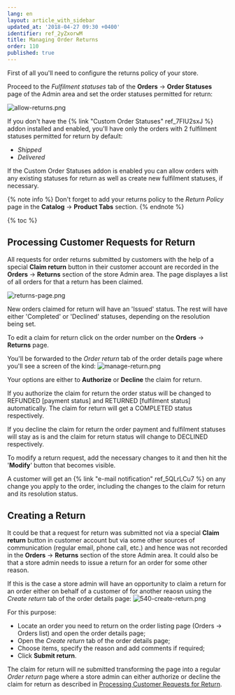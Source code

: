 ```yaml
---
lang: en
layout: article_with_sidebar
updated_at: '2018-04-27 09:30 +0400'
identifier: ref_2yZxorwM
title: Managing Order Returns
order: 110
published: true
---
```

First of all you'll need to configure the returns policy of your store. 

Proceed to the _Fulfilment statuses_ tab of the **Orders** -> **Order Statuses** page of the Admin area and set the order statuses permitted for return:

![allow-returns.png]({{site.baseurl}}/attachments/ref_2yZxorwM/allow-returns.png)

If you don't have the {% link "Custom Order Statuses" ref_7FIU2sxJ %} addon installed and enabled, you'll have only the orders with 2 fulfilment statuses permitted for return by default:
* _Shipped_
* _Delivered_

If the Custom Order Statuses addon is enabled you can allow orders with any existing statuses for return as well as create new fulfilment statuses, if necessary.

{% note info %}
Don't forget to add your returns policy to the _Return Policy_ page in the **Catalog** -> **Product Tabs** section.
{% endnote %}

{% toc %}

## Processing Customer Requests for Return

All requests for order returns submitted by customers with the help of a special **Claim return** button in their customer account are recorded in the **Orders** -> **Returns** section of the store Admin area. The page displayes a list of all orders for that a return has been claimed.

![returns-page.png]({{site.baseurl}}/attachments/ref_2yZxorwM/returns-page.png)

New orders claimed for return will have an 'Issued' status. The rest will have either 'Completed' or 'Declined' statuses, depending on the resolution being set.

To edit a claim for return click on the order number on the **Orders** -> **Returns** page.

You'll be forwarded to the _Order return_ tab of the order details page where you'll see a screen of the kind:
![manage-return.png]({{site.baseurl}}/attachments/ref_2yZxorwM/manage-return.png)

Your options are either to **Authorize** or **Decline** the claim for return. 

If you authorize the claim for return the order status will be changed to REFUNDED [payment status] and RETURNED [fulfilment status] automatically. The claim for return will get a COMPLETED status respectively.

If you decline the claim for return the order payment and fulfilment statuses will stay as is and  the claim for return status will change to DECLINED respectively.

To modify a return request, add the necessary changes to it and then hit the '**Modify**' button that becomes visible. 

A customer will get an {% link "e-mail notification" ref_5QLrLCu7 %} on any change you apply to the order, including the changes to the claim for return and its resolution status.

## Creating a Return

It could be that a request for return was submitted not via a special **Claim return** button in customer account but via some other sources of communication (regular email, phone call, etc.) and hence was not recorded in the **Orders** -> **Returns** section of the store Admin area. It could also be that a store admin needs to issue a return for an order for some other reason. 

If this is the case a store admin will have an opportunity to claim a return for an order either on behalf of a customer of for another reaosn using the _Create return_ tab of the order details page:
![540-create-return.png]({{site.baseurl}}/attachments/ref_2yZxorwM/540-create-return.png)

For this purpose:
* Locate an order you need to return on the order listing page (Orders -> Orders list) and open the order details page;
* Open the _Create return_ tab of the order details page;
* Choose items, specify the reason and add comments if required;
* Click **Submit return**.

The claim for return will ne submitted transforming the page into a regular _Order return_  page where a store admin can either authorize or decline the claim for return as described in [Processing Customer Requests for Return](https://kb.x-cart.com/orders/order_returns/managing_OR.html#processing-customer-requests-for-return "Managing Order Returns").
